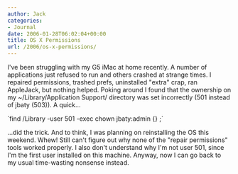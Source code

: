 ```yaml
---
author: Jack
categories:
- Journal
date: 2006-01-28T06:02:04+00:00
title: OS X Permissions
url: /2006/os-x-permissions/
---
```


I've been struggling with my G5 iMac at home recently. A number of applications just refused to run and others crashed at strange times. I repaired permissions, trashed prefs, uninstalled "extra" crap, ran AppleJack, but nothing helped. Poking around I found that the ownership on my ~/Library/Application Support/ directory was set incorrectly (501 instead of jbaty (503)). A quick&#8230; 

\`find /Library -user 501 -exec chown jbaty:admin {} ;\` 

&#8230;did the trick. And to think, I was planning on reinstalling the OS this weekend. Whew! Still can't figure out why none of the "repair permissions" tools worked properly. I also don't understand why I'm not user 501, since I'm the first user installed on this machine. Anyway, now I can go back to my usual time-wasting nonsense instead.